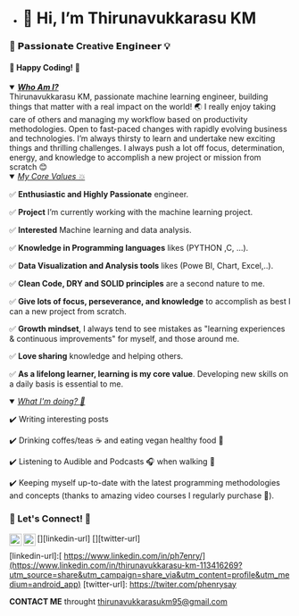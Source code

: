 - # 👋 Hi, I’m Thirunavukkarasu KM


### 🎡 𝗣𝗮𝘀𝘀𝗶𝗼𝗻𝗮𝘁𝗲 Creative 𝗘𝗻𝗴𝗶𝗻𝗲𝗲𝗿 💡


#### 🏁 Happy Coding! 🤗

<details open ><summary><ins><strong><em>Who Am I?</em></strong></ins></summary>
  Thirunavukkarasu KM, passionate machine learning engineer, building things that matter with a real impact on the world! 🌏 I really enjoy taking care of others and managing my workflow based on productivity methodologies. Open to fast-paced changes with rapidly evolving business and technologies. I’m always thirsty to learn and undertake new exciting things and thrilling challenges. I always push a lot off focus, determination, energy, and knowledge to accomplish a new project or mission from scratch 😊


<details open ><summary><ins><em>My Core Values 💥</em></ins></summary>


✅ **Enthusiastic and Highly Passionate** engineer.

✅ **Project** I’m currently working with the machine learning project.

✅ **Interested** Machine learning and data analysis.

✅ **Knowledge in Programming languages** likes (PYTHON ,C, ...).

✅ **Data Visualization and Analysis tools** likes (Powe BI, Chart, Excel,..).

✅ **Clean Code, DRY and SOLID principles** are a second nature to me.

✅ **Give lots of focus, perseverance, and knowledge** to accomplish as best I can a new project from scratch.

✅ **Growth mindset**, I always tend to see mistakes as "learning experiences & continuous improvements" for myself, and those around me.

✅ **Love sharing** knowledge and helping others.

✅ **As a lifelong learner, learning is my core value**. Developing new skills on a daily basis is essential to me.

</details>

<details open><summary><ins><em>What I'm doing? 💪</em></ins></summary> 
  
✔️ Writing interesting posts 

✔️ Drinking coffes/teas ☕️ and eating vegan healthy food 🥕

✔️ Listening to Audible and Podcasts 🎧 when walking 🐾

✔️ Keeping myself up-to-date with the latest programming methodologies and concepts (thanks to amazing video courses I regularly purchase 🤗).

</details>


### 👋 Let's Connect! 🤗

[<img align="left" alt="Connect on LinkedIn" width="22px" src="https://cdn.jsdelivr.net/npm/simple-icons@v6/icons/linkedin.svg" />][linkedin-url]
[<img align="left" alt="Follow Me on Twitter" width="22px" src="https://cdn.jsdelivr.net/npm/simple-icons@v6/icons/twitter.svg" />][twitter-url]


<!-- GitHub's Markdown reference links -->
[linkedin-url]:[ https://www.linkedin.com/in/ph7enry/](https://www.linkedin.com/in/thirunavukkarasu-km-113416269?utm_source=share&utm_campaign=share_via&utm_content=profile&utm_medium=android_app)
[twitter-url]: https://twiter.com/phenrysay 


**CONTACT ME** throught thirunavukkarasukm95@gmail.com


<!---
thirunavukkarasukm/thirunavukkarasukm is a ✨ special ✨ repository because its `README.md` (this file) appears on your GitHub profile.
You can click the Preview link to take a look at your changes.
--->
